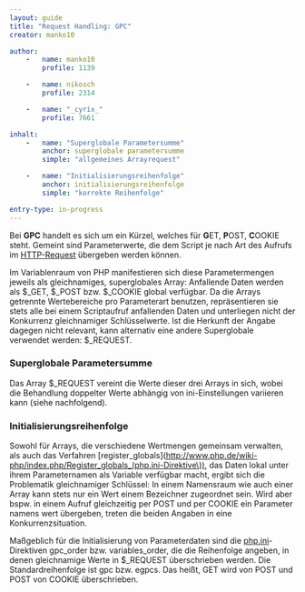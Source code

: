 ```yaml
---
layout: guide
title: "Request Handling: GPC"
creator: manko10

author: 
    -   name: manko10
        profile: 1139

    -   name: nikosch
        profile: 2314

    -   name: "_cyrix_"
        profile: 7661

inhalt:
    -   name: "Superglobale Parametersumme"
        anchor: superglobale parametersumme
        simple: "allgemeines Arrayrequest"

    -   name: "Initialisierungsreihenfolge"
        anchor: initialisierungsreihenfolge
        simple: "korrekte Reihenfolge"

entry-type: in-progress
---
```


Bei **GPC** handelt es sich um ein Kürzel, welches für **G**ET, **P**OST, **C**OOKIE steht. Gemeint sind Parameterwerte, die dem Script je nach Art des Aufrufs im [HTTP-Request](http://www.php.de/wiki-php/index.php/Request)  übergeben werden können.

Im Variablenraum von PHP manifestieren sich diese Parametermengen jeweils als gleichnamiges, superglobales Array: Anfallende Daten werden als $_GET, $_POST bzw. $_COOKIE global verfügbar. Da die Arrays getrennte Wertebereiche pro Parameterart benutzen, repräsentieren sie stets alle bei einem Scriptaufruf anfallenden Daten und unterliegen nicht der Konkurrenz gleichnamiger Schlüsselwerte. Ist die Herkunft der Angabe dagegen nicht relevant, kann alternativ eine andere Superglobale verwendet werden: $_REQUEST.

### Superglobale Parametersumme

Das Array $_REQUEST vereint die Werte dieser drei Arrays in sich, wobei die Behandlung doppelter Werte abhängig von ini-Einstellungen variieren kann (siehe nachfolgend).

### Initialisierungsreihenfolge

Sowohl für Arrays, die verschiedene Wertmengen gemeinsam verwalten, als auch das Verfahren [register_globals](http://www.php.de/wiki-php/index.php/Register_globals_(php.ini-Direktive\)), das Daten lokal unter ihrem Parameternamen als Variable verfügbar macht, ergibt sich die Problematik gleichnamiger Schlüssel: In einem Namensraum wie auch einer Array kann stets nur ein Wert einem Bezeichner zugeordnet sein. Wird aber bspw. in einem Aufruf gleichzeitig per POST und per COOKIE ein Parameter namens wert übergeben, treten die beiden Angaben in eine Konkurrenzsituation. 

Maßgeblich für die Initialisierung von Parameterdaten sind die [php.ini](http://www.php.de/wiki-php/index.php/Php.ini)-Direktiven gpc_order bzw. variables_order, die die Reihenfolge angeben, in denen gleichnamige Werte in $_REQUEST überschrieben werden. Die Standardreihenfolge ist gpc bzw. egpcs. Das heißt, GET wird von POST und POST von COOKIE überschrieben.
